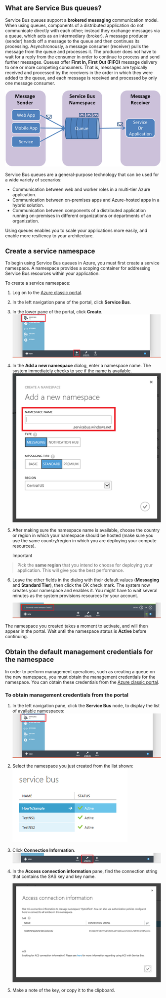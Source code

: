 ## What are Service Bus queues?
Service Bus queues support a **brokered messaging** communication model. When using queues, components of a distributed application do not communicate directly with each other; instead they exchange messages via a queue, which acts as an intermediary (broker). A message producer (sender) hands off a message to the queue and then continues its processing. Asynchronously, a message consumer (receiver) pulls the message from the queue and processes it. The producer does not have to wait for a reply from the consumer in order to continue to process and send further messages. Queues offer **First In, First Out (FIFO)** message delivery to one or more competing consumers. That is, messages are typically received and processed by the receivers in the order in which they were added to the queue, and each message is received and processed by only one message consumer.

![QueueConcepts](./media/howto-service-bus-queues/sb-queues-08.png)

Service Bus queues are a general-purpose technology that can be used for a wide variety of scenarios:

* Communication between web and worker roles in a multi-tier Azure application.
* Communication between on-premises apps and Azure-hosted apps in a hybrid solution.
* Communication between components of a distributed application running on-premises in different organizations or departments of an organization.

Using queues enables you to scale your applications more easily, and enable more resiliency to your architecture.

## Create a service namespace
To begin using Service Bus queues in Azure, you must first create a service namespace. A namespace provides a scoping container for addressing Service Bus resources within your application.

To create a service namespace:

1. Log on to the [Azure classic portal](http://manage.windowsazure.com).

2. In the left navigation pane of the portal, click **Service Bus**.

3. In the lower pane of the portal, click **Create**.
![](./media/howto-service-bus-queues/sb-queues-03.png)

4. In the **Add a new namespace** dialog, enter a namespace name. The system immediately checks to see if the name is available.   
![](./media/howto-service-bus-queues/sb-queues-04.png)

5. After making sure the namespace name is available, choose the country or region in which your namespace should be hosted (make sure you use the same country/region in which you are deploying your compute resources).

   > [!IMPORTANT]
> Pick the **same region** that you intend to choose for deploying your application. This will give you the best performance.
> 
6. Leave the other fields in the dialog with their default values (**Messaging** and **Standard Tier**), then click the OK check mark. The system now creates your namespace and enables it. You might have to wait several minutes as the system provisions resources for your account.

   ![](./media/howto-service-bus-queues/getting-started-multi-tier-27.png)


The namespace you created takes a moment to activate, and will then appear in the portal. Wait until the namespace status is **Active** before continuing.

## Obtain the default management credentials for the namespace
In order to perform management operations, such as creating a queue on the new namespace, you must obtain the management credentials for the namespace. You can obtain these credentials from the [Azure classic portal](http://manage.windowsazure.com).

### To obtain management credentials from the portal
1. In the left navigation pane, click the **Service Bus** node, to display the list of available namespaces:   
![](./media/howto-service-bus-queues/sb-queues-13.png)

2. Select the namespace you just created from the list shown:   
![](./media/howto-service-bus-queues/sb-queues-09.png)

3. Click **Connection Information**.   
![](./media/howto-service-bus-queues/sb-queues-06.png)

4. In the **Access connection information** pane, find the connection string that contains the SAS key and key name.   

   ![](./media/howto-service-bus-queues/multi-web-45.png)

5. Make a note of the key, or copy it to the clipboard.


  [Azure classic portal]: http://manage.windowsazure.com


